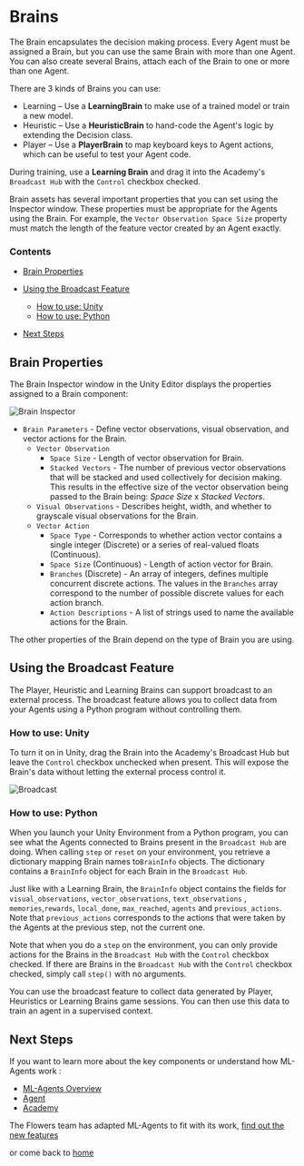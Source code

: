 # Brains

The Brain encapsulates the decision making process. Every Agent must be assigned a Brain, but you can use the same Brain with more than one Agent. You can also create several Brains, attach each of the Brain to one or more than one Agent.

There are 3 kinds of Brains you can use:

- Learning – Use a **LearningBrain** to make use of a trained model or train a new model.
- Heuristic – Use a **HeuristicBrain** to hand-code the Agent's logic by extending the Decision class.
- Player – Use a **PlayerBrain** to map keyboard keys to Agent actions, which can be  useful to test your Agent code.

During training, use a **Learning Brain**  and drag it into the Academy's `Broadcast Hub` with the `Control` checkbox checked.

Brain assets has several important properties that you can set using the Inspector window. These properties must be appropriate for the Agents using the Brain. For example, the `Vector Observation Space Size` property must match the length of the feature vector created by an Agent exactly.

### Contents

- [Brain Properties](#brain_properties)

- [Using the Broadcast Feature](#broadcast)

  - [How to use: Unity](#unity)
  - [How to use: Python](#python)

- [Next Steps](#next_steps)

  

## <a name="brain_properties">Brain Properties</a>

The Brain Inspector window in the Unity Editor displays the properties assigned to a Brain component:

![Brain Inspector](/Users/flowers/Documents/Unity%20ML-Agents/ml-agents-work/ml-agents/docs/ML-Agents_documentation/docs/images/brain.png)

- `Brain Parameters` - Define vector observations, visual observation, and vector actions for the Brain.
  - `Vector Observation`
    - `Space Size` - Length of vector observation for Brain.
    - `Stacked Vectors` - The number of previous vector observations that will be stacked and used collectively for decision making. This results in the effective size of the vector observation being passed to the Brain being: _Space Size_ x _Stacked Vectors_.
  - `Visual Observations` - Describes height, width, and whether to grayscale visual observations for the Brain.
  - `Vector Action`
    - `Space Type` - Corresponds to whether action vector contains a single integer (Discrete) or a series of real-valued floats (Continuous).
    - `Space Size` (Continuous) - Length of action vector for Brain.
    - `Branches` (Discrete) - An array of integers, defines multiple concurrent discrete actions. The values in the `Branches` array correspond to the number of possible discrete values for each action branch.
    - `Action Descriptions` - A list of strings used to name the available actions for the Brain.

The other properties of the Brain depend on the type of Brain you are using.



## <a name="broadcast">Using the Broadcast Feature</a>

The Player, Heuristic and Learning Brains can support broadcast to an external process. The broadcast feature allows you to collect data  from your Agents using a Python program without controlling them.

### <a name="unity">How to use: Unity</a>

To turn it on in Unity, drag the Brain into the Academy's Broadcast Hub but leave the `Control` checkbox unchecked when present. This will expose the Brain's data without letting the external process control it.

![Broadcast](/Users/flowers/Documents/Unity%20ML-Agents/ml-agents-work/ml-agents/docs/ML-Agents_documentation/docs/images/broadcast.png)



### <a name="python">How to use: Python</a>

When you launch your Unity Environment from a Python program, you can see what the Agents connected to Brains present in the `Broadcast Hub` are doing.  When calling `step` or `reset` on your environment, you retrieve a dictionary mapping Brain names to`BrainInfo` objects. The  dictionary contains a `BrainInfo` object for each Brain in the `Broadcast Hub`.

Just like with a Learning Brain, the `BrainInfo` object contains the fields for `visual_observations`, `vector_observations`,  `text_observations` , `memories`,`rewards`, `local_done`, `max_reached`, `agents` and
`previous_actions`. Note that `previous_actions` corresponds to the actions that were taken by the Agents at the previous step, not the current one.

Note that when you do a `step` on the environment, you can only provide actions for the Brains in the `Broadcast Hub` with the `Control` checkbox checked. If there are Brains in the `Broadcast Hub` with the 
`Control` checkbox checked, simply call `step()` with no arguments.

You can use the broadcast feature to collect data generated by Player, Heuristics or Learning Brains game sessions. You can then use this data to train an agent in a supervised context.



## <a name="next_steps">Next Steps</a>

If you want to learn more about the key components or understand how ML-Agents work :

- [ML-Agents Overview](ML-Agents_Overview.md)
- [Agent](Agent.md)
- [Academy](Academy.md)



The Flowers team has adapted ML-Agents to fit with its work, [find out the new features](Dictionary_Informations.md)

or come back to [home](Home.md)